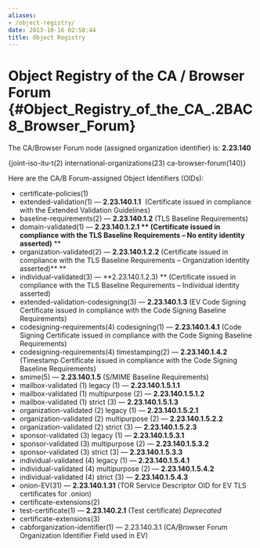 ```yaml
---
aliases:
- /object-registry/
date: 2013-10-16 02:58:44
title: Object Registry
---
```


# Object Registry of the CA / Browser Forum {#Object_Registry_of_the_CA\_.2BAC8_Browser_Forum}

The CA/Browser Forum node (assigned organization identifier) is: **2.23.140**

{joint-iso-itu-t(2) international-organizations(23) ca-browser-forum(140)}

Here are the CA/B Forum-assigned Object Identifiers (OIDs):

- certificate-policies(1)
- extended-validation(1) — **2.23.140.1.1**  (Certificate issued in compliance with the Extended Validation Guidelines)
- baseline-requirements(2) — **2.23.140.1.2** (TLS Baseline Requirements)
- domain-validated(1) — **2.23.140.1.2.1 ** (Certificate issued in compliance with the TLS Baseline Requirements – No entity identity asserted)**
**
- organization-validated(2) — **2.23.140.1.2.2** (Certificate issued in compliance with the TLS Baseline Requirements – Organization identity asserted)**
**
- individual-validated(3) — **2.23.140.1.2.3) ** (Certificate issued in compliance with the TLS Baseline Requirements – Individual identity asserted)
- extended-validation-codesigning(3) — **2.23.140.1.3** (EV Code Signing Certificate issued in compliance with the Code Signing Baseline Requirements)
- codesigning-requirements(4) codesigning(1) — **2.23.140.1.4.1** (Code Signing Certificate issued in compliance with the Code Signing Baseline Requirements)
- codesigning-requirements(4) timestamping(2) — **2.23.140.1.4.2** (Timestamp Certificate issued in compliance with the Code Signing Baseline Requirements)
- smime(5) — **2.23.140.1.5** (S/MIME Baseline Requirements)
- mailbox-validated (1) legacy (1) — **2.23.140.1.5.1.1**
- mailbox-validated (1) multipurpose (2) — **2.23.140.1.5.1.2**
- mailbox-validated (1) strict (3) — **2.23.140.1.5.1.3**
- organization-validated (2) legacy (1) — **2.23.140.1.5.2.1**
- organization-validated (2) multipurpose (2) — **2.23.140.1.5.2.2**
- organization-validated (2) strict (3) — **2.23.140.1.5.2.3**
- sponsor-validated (3) legacy (1) — **2.23.140.1.5.3.1**
- sponsor-validated (3) multipurpose (2) — **2.23.140.1.5.3.2**
- sponsor-validated (3) strict (3) — **2.23.140.1.5.3.3**
- individual-validated (4) legacy (1) — **2.23.140.1.5.4.1**
- individual-validated (4) multipurpose (2) — **2.23.140.1.5.4.2**
- individual-validated (4) strict (3) — **2.23.140.1.5.4.3**
- onion-EV(31) — **2.23.140.1.31** (TOR Service Descriptor OID for EV TLS certificates for .onion)
- certificate-extensions(2)
- test-certificate(1) — **2.23.140.2.1** (Test certificate) _Deprecated_
- certificate-extensions(3)
- cabforganization-identifier(1) — 2.23.140.3.1 (CA/Browser Forum Organization Identifier Field used in EV)